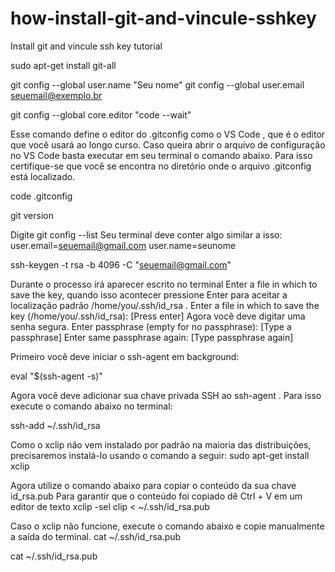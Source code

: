 # how-install-git-and-vincule-sshkey
Install git and vincule ssh key tutorial

sudo apt-get install git-all

git config --global user.name "Seu nome"
git config --global user.email seuemail@exemplo.br

git config --global core.editor "code --wait"

Esse comando define o editor do .gitconfig como o VS Code , que é o editor que você usará ao longo curso. 
Caso queira abrir o arquivo de configuração no VS Code basta executar em seu terminal o comando abaixo. 
Para isso certifique-se que você se encontra no diretório onde o arquivo .gitconfig está localizado.

code .gitconfig

git version

Digite git config --list
Seu terminal deve conter algo similar a isso:  
user.email=seuemail@gmail.com
user.name=seunome

ssh-keygen -t rsa -b 4096 -C "seuemail@gmail.com"

Durante o processo irá aparecer escrito no terminal Enter a file in which to save the key, 
quando isso acontecer pressione Enter para aceitar a localização padrão /home/you/.ssh/id_rsa .
Enter a file in which to save the key (/home/you/.ssh/id_rsa): [Press enter]
Agora você deve digitar uma senha segura.
Enter passphrase (empty for no passphrase): [Type a passphrase]
Enter same passphrase again: [Type passphrase again]

Primeiro você deve iniciar o ssh-agent em background:

eval "$(ssh-agent -s)"

Agora você deve adicionar sua chave privada SSH ao ssh-agent . Para isso execute o comando abaixo no terminal:

ssh-add ~/.ssh/id_rsa

 Como o xclip não vem instalado por padrão na maioria das distribuições,
 precisaremos instalá-lo usando o comando a seguir:
sudo apt-get install xclip

 Agora utilize o comando abaixo para copiar o conteúdo da sua chave id_rsa.pub
 Para garantir que o conteúdo foi copiado dê Ctrl + V em um editor de texto
xclip -sel clip < ~/.ssh/id_rsa.pub

Caso o xclip não funcione, execute o comando abaixo e copie manualmente a saída do terminal.
cat ~/.ssh/id_rsa.pub

cat ~/.ssh/id_rsa.pub
